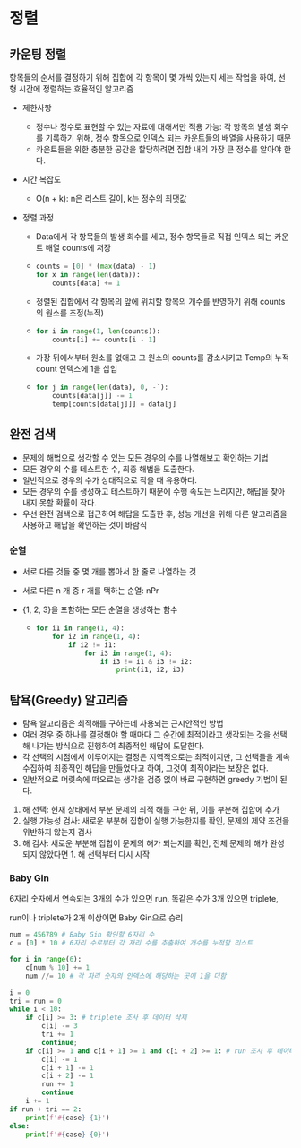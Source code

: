 # 정렬

## 카운팅 정렬

항목들의 순서를 결정하기 위해 집합에 각 항목이 몇 개씩 있는지 세는 작업을 하여, 선형 시간에 정렬하는 효율적인 알고리즘

- 제한사항

  - 정수나 정수로 표현할 수 있는 자료에 대해서만 적용 가능: 각 항목의 발생 회수를 기록하기 위해, 정수 항목으로 인덱스 되는 카운트들의 배열을 사용하기 때문
  - 카운트들을 위한 충분한 공간을 할당하려면 집합 내의 가장 큰 정수를 알아야 한다.

- 시간 복잡도

  - O(n + k): n은 리스트 길이, k는 정수의 최댓값

- 정렬 과정

  - Data에서 각 항목들의 발생 회수를 세고, 정수 항목들로 직접 인덱스 되는 카운트 배열  counts에 저장

  - ```python
    counts = [0] * (max(data) - 1)
    for x in range(len(data)):
        counts[data] += 1
    ```

  - 정렬된 집합에서 각 항목의 앞에 위치할 항목의 개수를 반영하기 위해 counts의 원소를 조정(누적)

  - ```python
    for i in range(1, len(counts)):
        counts[i] += counts[i - 1]
    ```

  - 가장 뒤에서부터 원소를 없애고 그 원소의 counts를 감소시키고 Temp의 누적 count 인덱스에 1을 삽입

  - ```python
    for j in range(len(data), 0, -`):
        counts[data[j]] -= 1
        temp[counts[data[j]]] = data[j]
    ```



## 완전 검색

- 문제의 해법으로 생각할 수 있는 모든 경우의 수를 나열해보고 확인하는 기법
- 모든 경우의 수를 테스트한 수, 최종 해법을 도출한다.
- 일반적으로 경우의 수가 상대적으로 작을 때 유용하다.
- 모든 경우의 수를 생성하고 테스트하기 때문에 수행 속도는 느리지만, 해답을 찾아내지 못할 확률이 작다.
- 우선 완전 검색으로 접근하여 해답을 도출한 후, 성능 개선을 위해 다른 알고리즘을 사용하고 해답을 확인하는 것이 바람직

### 순열

- 서로 다른 것들 중 몇 개를 뽑아서 한 줄로 나열하는 것

- 서로 다른 n 개 중 r 개를 택하는 순열:  nPr

- {1, 2, 3}을 포함하는 모든 순열을 생성하는 함수

  - ```python
    for i1 in range(1, 4):
        for i2 in range(1, 4):
            if i2 != i1:
                for i3 in range(1, 4):
                    if i3 != i1 & i3 != i2:
                        print(i1, i2, i3)
    ```

## 탐욕(Greedy) 알고리즘

- 탐욕 알고리즘은 최적해를 구하는데 사용되는 근시안적인 방법
- 여러 경우 중 하나를 결정해야 할 때마다 그 순간에 최적이라고 생각되는 것을 선택해 나가는 방식으로 진행하여 최종적인 해답에 도달한다.
- 각 선택의 시점에서 이루어지는 결정은 지역적으로는 최적이지만, 그 선택들을 계속 수집하여 최종적인 해답을 만들었다고 하여, 그것이 최적이라는 보장은 없다.
- 일반적으로 머릿속에 떠오르는 생각을 검증 없이 바로 구현하면 greedy 기법이 된다.

1. 해 선택: 현재 상태에서 부분 문제의 최적 해를 구한 뒤, 이를 부분해 집합에 추가
2. 실행 가능성 검사: 새로운 부분해 집합이 실행 가능한지를 확인, 문제의 제약 조건을 위반하지 않는지 검사
3. 해 검사: 새로운 부분해 집합이 문제의 해가 되는지를 확인, 전체 문제의 해가 완성되지 않았다면 1. 해 선택부터 다시 시작

### Baby Gin

6자리 숫자에서 연속되는 3개의 수가 있으면 run, 똑같은 수가 3개 있으면 triplete,

run이나 triplete가 2개 이상이면 Baby Gin으로 승리

```python
num = 456789 # Baby Gin 확인할 6자리 수
c = [0] * 10 # 6자리 수로부터 각 자리 수를 추출하여 개수를 누적할 리스트

for i in range(6):
    c[num % 10] += 1
    num //= 10 # 각 자리 숫자의 인덱스에 해당하는 곳에 1을 더함
    
i = 0
tri = run = 0
while i < 10:
    if c[i] >= 3: # triplete 조사 후 데이터 삭제
        c[i] -= 3
        tri += 1
        continue;
    if c[i] >= 1 and c[i + 1] >= 1 and c[i + 2] >= 1: # run 조사 후 데이터 삭제
        c[i] -= 1
        c[i + 1] -= 1
        c[i + 2] -= 1
        run += 1
        continue
    i += 1
if run + tri == 2:
    print(f'#{case} {1}')
else:
    print(f'#{case} {0}')
```

